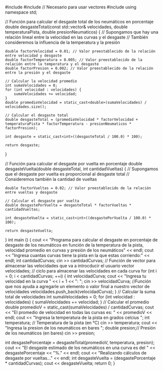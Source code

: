 #include <iostream>
#include <vector> // Necesario para usar vectores
#include <cmath>
using namespace std;

// Función para calcular el desgaste total de los neumáticos en porcentaje
double desgasteTotal(const std::vector<int>& velocidades, double temperaturaPista, double presionNeumaticos) {
    // Supongamos que hay una relación lineal entre la velocidad en las curvas y el desgaste
    // También consideremos la influencia de la temperatura y la presión

    double factorVelocidad = 0.01; // Valor preestablecido de la relación entre velocidad y desgaste
    double factorTemperatura = 0.005; // Valor preestablecido de la relación entre la temperatura y el desgaste
    double factorPresion = 0.002; // Valor preestablecido de la relación entre la presión y el desgaste

    // Calcular la velocidad promedio
    int sumaVelocidades = 0;
    for (int velocidad : velocidades) {
        sumaVelocidades += velocidad;
    }
    double promedioVelocidad = static_cast<double>(sumaVelocidades) / velocidades.size();

    // Calcular el desgaste total
    double desgasteTotal = (promedioVelocidad * factorVelocidad + temperaturaPista * factorTemperatura - presionNeumaticos * factorPresion);

    int desgaste = static_cast<int>((desgasteTotal / 100.0) * 100);

    return desgaste;
}

// Función para calcular el desgaste por vuelta en porcentaje
double desgasteVuelta(double desgasteTotal, int cantidadVueltas) {
    // Supongamos que el desgaste por vuelta es proporcional al desgaste total
    // Consideremos también la cantidad de vueltas

    double factorVueltas = 0.02; // Valor preestablecido de la relación entre vueltas y desgaste

    // Calcular el desgaste por vuelta
    double desgastePorVuelta = desgasteTotal * factorVueltas * cantidadVueltas;

    int desgasteVuelta = static_cast<int>((desgastePorVuelta / 100.0) * 100);

    return desgasteVuelta;
}
int main () {
cout << "Programa para calcular el desgaste en porcentaje de desgaste de los neumáticos en función de la temperatura de la pista, velocidad promedio en curvas y presión de los neumáticos" << endl;
cout << "Ingresa cuantas curvas tiene la pista en la que estas corriendo:" << endl;
int cantidadCurvas;
cin >> cantidadCurvas;
// Función de vector para almacenar las velocidades que va a introcducir el usuario
vector<int> velocidades;
// ciclo para almacenar las velocidades en cada curva
for (int i = 0; i < cantidadCurvas; ++i) {
    int velocidadCurva;
    cout << "Ingresa tu velocidad en la curva " << i + 1 << ": ";
    cin >> velocidadCurva;
    //Función que nos ayuda a agregarle un elemento o valor final a nuestro vector de velocidades
    velocidades.push_back(velocidadCurva);
}
// Calcular la suma total de velocidades
int sumaVelocidades = 0;
for (int velocidad : velocidades) {
    sumaVelocidades += velocidad;
}
// Calcular el promedio
double promedioV = static_cast<double>(sumaVelocidades) / cantidadCurvas;
cout << "El promedio de velocidad en todas las curvas es: " << promedioV << endl;
cout << "Ingresa la temperatura de la pista en grados celcius ";
int temperatura; // Temperatura de la pista (en °C)
cin >> temperatura;
cout << "Ingresa la presion de los neumáticos en bares ";
double presion;// Presión de los neumáticos (en bares)
cin >> presion;

int desgastePorcentaje = desgasteTotal(promedioV, temperatura, presion);
cout << "El desgaste estimado de los neumáticos en una curva es del " << desgastePorcentaje << "%." << endl;
cout << "Realizando cálculos de desgaste por vueltas..." << endl;
int desgasteVuelta = (desgastePorcentaje * cantidadCurvas);
cout << desgasteVuelta;
return 0;
}

